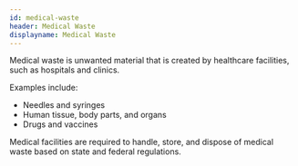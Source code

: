 ```yaml
---
id: medical-waste
header: Medical Waste
displayname: Medical Waste
---
```


Medical waste is unwanted material that is created by healthcare facilities, such as hospitals and clinics.

Examples include:

- Needles and syringes
- Human tissue, body parts, and organs
- Drugs and vaccines

Medical facilities are required to handle, store, and dispose of medical waste based on state and federal regulations.
